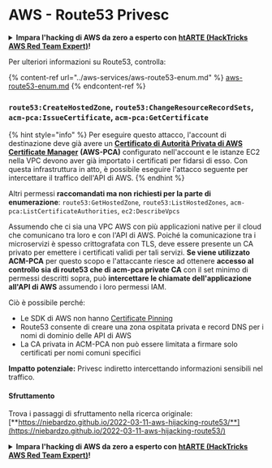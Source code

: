 # AWS - Route53 Privesc

<details>

<summary><strong>Impara l'hacking di AWS da zero a esperto con</strong> <a href="https://training.hacktricks.xyz/courses/arte"><strong>htARTE (HackTricks AWS Red Team Expert)</strong></a><strong>!</strong></summary>

Altri modi per supportare HackTricks:

* Se vuoi vedere la tua **azienda pubblicizzata su HackTricks** o **scaricare HackTricks in PDF** Controlla i [**PACCHETTI DI ABBONAMENTO**](https://github.com/sponsors/carlospolop)!
* Ottieni il [**merchandising ufficiale di PEASS & HackTricks**](https://peass.creator-spring.com)
* Scopri [**The PEASS Family**](https://opensea.io/collection/the-peass-family), la nostra collezione di [**NFT esclusivi**](https://opensea.io/collection/the-peass-family)
* **Unisciti al** 💬 [**gruppo Discord**](https://discord.gg/hRep4RUj7f) o al [**gruppo Telegram**](https://t.me/peass) o **seguici** su **Twitter** 🐦 [**@hacktricks_live**](https://twitter.com/hacktricks_live)**.**
* **Condividi i tuoi trucchi di hacking inviando PR ai** [**HackTricks**](https://github.com/carlospolop/hacktricks) e [**HackTricks Cloud**](https://github.com/carlospolop/hacktricks-cloud) github repos.

</details>

Per ulteriori informazioni su Route53, controlla:

{% content-ref url="../aws-services/aws-route53-enum.md" %}
[aws-route53-enum.md](../aws-services/aws-route53-enum.md)
{% endcontent-ref %}

### `route53:CreateHostedZone`, `route53:ChangeResourceRecordSets`, `acm-pca:IssueCertificate`, `acm-pca:GetCertificate`

{% hint style="info" %}
Per eseguire questo attacco, l'account di destinazione deve già avere un [**Certificato di Autorità Privata di AWS Certificate Manager**](https://aws.amazon.com/certificate-manager/private-certificate-authority/) **(AWS-PCA)** configurato nell'account e le istanze EC2 nella VPC devono aver già importato i certificati per fidarsi di esso. Con questa infrastruttura in atto, è possibile eseguire l'attacco seguente per intercettare il traffico dell'API di AWS.
{% endhint %}

Altri permessi **raccomandati ma non richiesti per la parte di enumerazione**: `route53:GetHostedZone`, `route53:ListHostedZones`, `acm-pca:ListCertificateAuthorities`, `ec2:DescribeVpcs`

Assumendo che ci sia una VPC AWS con più applicazioni native per il cloud che comunicano tra loro e con l'API di AWS. Poiché la comunicazione tra i microservizi è spesso crittografata con TLS, deve essere presente un CA privato per emettere i certificati validi per tali servizi. **Se viene utilizzato ACM-PCA** per questo scopo e l'attaccante riesce ad ottenere **accesso al controllo sia di route53 che di acm-pca private CA** con il set minimo di permessi descritti sopra, può **intercettare le chiamate dell'applicazione all'API di AWS** assumendo i loro permessi IAM.

Ciò è possibile perché:

* Le SDK di AWS non hanno [Certificate Pinning](https://www.digicert.com/blog/certificate-pinning-what-is-certificate-pinning)
* Route53 consente di creare una zona ospitata privata e record DNS per i nomi di dominio delle API di AWS
* La CA privata in ACM-PCA non può essere limitata a firmare solo certificati per nomi comuni specifici

**Impatto potenziale:** Privesc indiretto intercettando informazioni sensibili nel traffico.

#### Sfruttamento <a href="#discovery" id="discovery"></a>

Trova i passaggi di sfruttamento nella ricerca originale: [**https://niebardzo.github.io/2022-03-11-aws-hijacking-route53/**](https://niebardzo.github.io/2022-03-11-aws-hijacking-route53/)

<details>

<summary><strong>Impara l'hacking di AWS da zero a esperto con</strong> <a href="https://training.hacktricks.xyz/courses/arte"><strong>htARTE (HackTricks AWS Red Team Expert)</strong></a><strong>!</strong></summary>

Altri modi per supportare HackTricks:

* Se vuoi vedere la tua **azienda pubblicizzata su HackTricks** o **scaricare HackTricks in PDF** Controlla i [**PACCHETTI DI ABBONAMENTO**](https://github.com/sponsors/carlospolop)!
* Ottieni il [**merchandising ufficiale di PEASS & HackTricks**](https://peass.creator-spring.com)
* Scopri [**The PEASS Family**](https://opensea.io/collection/the-peass-family), la nostra collezione di [**NFT esclusivi**](https://opensea.io/collection/the-peass-family)
* **Unisciti al** 💬 [**gruppo Discord**](https://discord.gg/hRep4RUj7f) o al [**gruppo Telegram**](https://t.me/peass) o **seguici** su **Twitter** 🐦 [**@hacktricks_live**](https://twitter.com/hacktricks_live)**.**
* **Condividi i tuoi trucchi di hacking inviando PR ai** [**HackTricks**](https://github.com/carlospolop/hacktricks) e [**HackTricks Cloud**](https://github.com/carlospolop/hacktricks-cloud) github repos.

</details>
